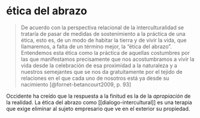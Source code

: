 # ética del abrazo
>De acuerdo con la perspectiva relacional de la interculturalidad se trataría de pasar de medidas de sostenimiento a la práctica de una ética, esto es, de un modo de habitar la tierra y de vivir la vida, que llamaremos, a falta de un término mejor, la “ética del abrazo”. Entendemos esta ética como la práctica de aquellas costumbres por las que manifestamos precisamente que nos acostumbramos a vivir la vida desde la celebración de esa proximidad a la naturaleza y a nuestros semejantes que se nos da gratuitamente por el tejido de relaciones en el que cada uno de nosotros está ya desde su nacimiento [@fornet-betancourt2009, p. 93]

Occidente ha creído que la respuesta a la finitud es la de la *apropiación* de la realidad. La ética del abrazo como [[dialogo-intercultural]] es una terapia que exige eliminar al sujeto empresario que ve en el exterior su propiedad.
